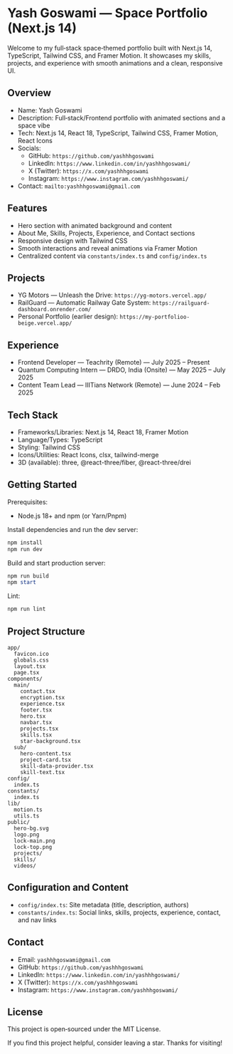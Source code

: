 <a name="readme-top"></a>

# Yash Goswami — Space Portfolio (Next.js 14)

Welcome to my full‑stack space‑themed portfolio built with Next.js 14, TypeScript, Tailwind CSS, and Framer Motion. It showcases my skills, projects, and experience with smooth animations and a clean, responsive UI.

## Overview

- Name: Yash Goswami
- Description: Full‑stack/Frontend portfolio with animated sections and a space vibe
- Tech: Next.js 14, React 18, TypeScript, Tailwind CSS, Framer Motion, React Icons
- Socials: 
  - GitHub: `https://github.com/yashhhgoswami`
  - LinkedIn: `https://www.linkedin.com/in/yashhhgoswami/`
  - X (Twitter): `https://x.com/yashhhgoswami`
  - Instagram: `https://www.instagram.com/yashhhgoswami/`
- Contact: `mailto:yashhhgoswami@gmail.com`

## Features

- Hero section with animated background and content
- About Me, Skills, Projects, Experience, and Contact sections
- Responsive design with Tailwind CSS
- Smooth interactions and reveal animations via Framer Motion
- Centralized content via `constants/index.ts` and `config/index.ts`

## Projects

- YG Motors — Unleash the Drive: `https://yg-motors.vercel.app/`
- RailGuard — Automatic Railway Gate System: `https://railguard-dashboard.onrender.com/`
- Personal Portfolio (earlier design): `https://my-portfolioo-beige.vercel.app/`

## Experience

- Frontend Developer — Teachrity (Remote) — July 2025 – Present
- Quantum Computing Intern — DRDO, India (Onsite) — May 2025 – July 2025
- Content Team Lead — IIITians Network (Remote) — June 2024 – Feb 2025

## Tech Stack

- Frameworks/Libraries: Next.js 14, React 18, Framer Motion
- Language/Types: TypeScript
- Styling: Tailwind CSS
- Icons/Utilities: React Icons, clsx, tailwind-merge
- 3D (available): three, @react-three/fiber, @react-three/drei

## Getting Started

Prerequisites:
- Node.js 18+ and npm (or Yarn/Pnpm)

Install dependencies and run the dev server:

```powershell
npm install
npm run dev
```

Build and start production server:

```powershell
npm run build
npm start
```

Lint:

```powershell
npm run lint
```

## Project Structure

```
app/
  favicon.ico
  globals.css
  layout.tsx
  page.tsx
components/
  main/
    contact.tsx
    encryption.tsx
    experience.tsx
    footer.tsx
    hero.tsx
    navbar.tsx
    projects.tsx
    skills.tsx
    star-background.tsx
  sub/
    hero-content.tsx
    project-card.tsx
    skill-data-provider.tsx
    skill-text.tsx
config/
  index.ts
constants/
  index.ts
lib/
  motion.ts
  utils.ts
public/
  hero-bg.svg
  logo.png
  lock-main.png
  lock-top.png
  projects/
  skills/
  videos/
```

## Configuration and Content

- `config/index.ts`: Site metadata (title, description, authors)
- `constants/index.ts`: Social links, skills, projects, experience, contact, and nav links

## Contact

- Email: `yashhhgoswami@gmail.com`
- GitHub: `https://github.com/yashhhgoswami`
- LinkedIn: `https://www.linkedin.com/in/yashhhgoswami/`
- X (Twitter): `https://x.com/yashhhgoswami`
- Instagram: `https://www.instagram.com/yashhhgoswami/`

## License

This project is open‑sourced under the MIT License.

If you find this project helpful, consider leaving a star. Thanks for visiting!
